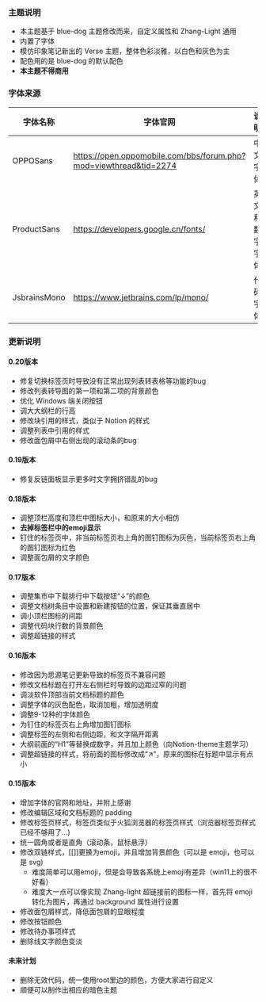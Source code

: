 ### 主题说明

- 本主题基于 blue-dog 主题修改而来，自定义属性和 Zhang-Light 通用
- 内置了字体
- 模仿印象笔记新出的 Verse 主题，整体色彩淡雅，以白色和灰色为主
- 配色用的是 blue-dog 的默认配色
- **本主题不得商用**

### 字体来源

| 字体名称     | 字体官网                                                     | 说明           |
| ------------ | ------------------------------------------------------------ | -------------- |
| OPPOSans     | https://open.oppomobile.com/bbs/forum.php?mod=viewthread&tid=2274 | 中文字体       |
| ProductSans  | https://developers.google.cn/fonts/                          | 英文和数字字体 |
| JsbrainsMono | https://www.jetbrains.com/lp/mono/                           | 代码字体       |

### 更新说明

#### 0.20版本

- 修复切换标签页时导致没有正常出现列表转表格等功能的bug
- 修改列表转导图的第一项和第二项的背景颜色
- 优化 Windows 端关闭按钮
- 调大大纲栏的行高
- 修改块引用的样式，类似于 Notion 的样式
- 调整列表中引用的样式
- 修改面包屑中右侧出现的滚动条的bug

#### 0.19版本

- 修复反链面板显示更多时文字拥挤错乱的bug

#### 0.18版本

- 调整顶栏高度和顶栏中图标大小，和原来的大小相仿
- **去掉标签栏中的emoji显示**
- 钉住的标签页中，非当前标签页右上角的图钉图标为灰色，当前标签页右上角的图钉图标为红色
- 调整面包屑的文字颜色

#### 0.17版本

- 调整集市中下载排行中下载按钮“↓”的颜色
- 调整文档树条目中设置和新建按钮的位置，保证其垂直居中
- 调小顶栏图标的间距
- 调整代码块行数的背景颜色
- 调整超链接的样式

#### 0.16版本

- 修改因为思源笔记更新导致的标签页不兼容问题
- 修改文档标题在打开左右侧栏时导致的边距过窄的问题
- 调淡软件顶部当前文档标题的颜色
- 调整字体的灰色配色，取消加粗，增加透明度
- 调整9-12种的字体颜色
- 为钉住的标签页右上角增加图钉图标
- 调整标签的左侧和右侧边距，和文字隔开距离
- 大纲前面的“H1”等替换成数字，并且加上颜色（向Notion-theme主题学习）
- 调整超链接的样式，将前面的图标修改成“↗”，原来的图标在标题中显示有点小

#### 0.15版本

- 增加字体的官网和地址，并附上感谢
- 修改编辑区域和文档标题的 padding
- 修改标签页样式，标签页类似于火狐浏览器的标签页样式（浏览器标签页样式已经不够用了...)
- 统一圆角或者是直角（滚动条，鼠标悬浮）
- 修改双链样式，[[]]更换为emoji，并且增加背景颜色（可以是 emoji，也可以是 svg)
  - 难度简单可以用emoji，但是会导致各系统上emoji有差异（win11上的很不好看）
  - 难度大一点可以像实现 Zhang-light 超链接前的图标一样，首先将 emoji 转化为图片，再通过 background 属性进行设置
- 修改面包屑样式，降低面包屑的显眼程度
- 修改按钮颜色
- 修改待办事项样式
- 删除线文字颜色变淡

#### 未来计划

- 删除无效代码，统一使用root里边的颜色，方便大家进行自定义
- 顺便可以制作出相应的暗色主题
